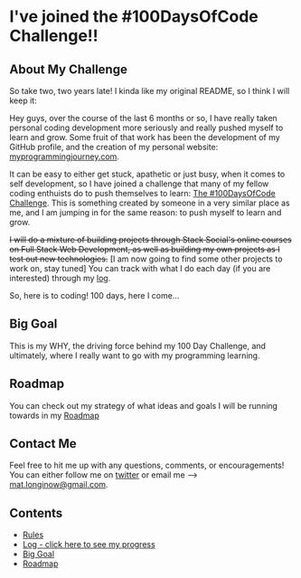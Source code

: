 # I've joined the #100DaysOfCode Challenge!!

## About My Challenge

So take two, two years late! I kinda like my original README, so I think I will keep it:
 
Hey guys, over the course of the last 6 months or so, I have really taken personal coding development more seriously and really pushed myself to learn and grow. Some fruit of that work has been the development of my GitHub profile, and the creation of my personal website: [myprogrammingjourney.com](http://www.myprogrammingjourney.com).

It can be easy to either get stuck, apathetic or just busy, when it comes to self development, so I have joined a challenge that many of my fellow coding enthuists do to push themselves to learn: [The #100DaysOfCode Challenge](http://100daysofcode.com/). This is something created by someone in a very similar place as me, and I am jumping in for the same reason: to push myself to learn and grow.

~~I will do a mixture of building projects through Stack Social's online courses on Full Stack Web Development, as well as building my own projects as I test out new technologies.~~ [I am now going to find some other projects to work on, stay tuned] You can track with what I do each day (if you are interested) through my [log](100_days_of_code_docs/log.md).

So, here is to coding! 100 days, here I come...

## Big Goal
This is my WHY, the driving force behind my 100 Day Challenge, and ultimately, where I really want to go with my programming learning.

## Roadmap
You can check out my strategy of what ideas and goals I will be running towards in my [Roadmap](100_days_of_code_docs/roadmap.md)

## Contact Me

Feel free to hit me up with any questions, comments, or encouragements! You can either follow me on [twitter](http://twitter.com/sincerelymat) or email me --> mat.longinow@gmail.com.

## Contents
* [Rules](100_days_of_code_docs/rules.md)
* [Log - click here to see my progress](100_days_of_code_docs/log.md)
* [Big Goal](100_days_of_code_docs/big-goal.md)
* [Roadmap](100_days_of_code_docs/roadmap.md)
